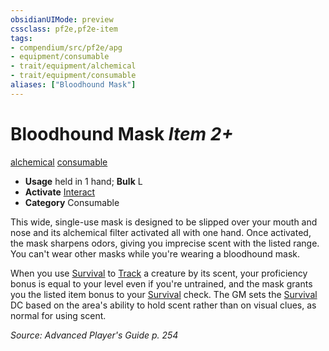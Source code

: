 ```yaml
---
obsidianUIMode: preview
cssclass: pf2e,pf2e-item
tags:
- compendium/src/pf2e/apg
- equipment/consumable
- trait/equipment/alchemical
- trait/equipment/consumable
aliases: ["Bloodhound Mask"]
---
```

# Bloodhound Mask *Item 2+*  
[alchemical](alchemical.md)  [consumable](consumable.md)  

- **Usage** held in 1 hand; **Bulk** L
- **Activate** [Interact](interact.md)
- **Category** Consumable

This wide, single-use mask is designed to be slipped over your mouth and nose and its alchemical filter activated all with one hand. Once activated, the mask sharpens odors, giving you imprecise scent with the listed range. You can't wear other masks while you're wearing a bloodhound mask.

When you use [Survival](../../skills.md#Survival) to [Track](track.md) a creature by its scent, your proficiency bonus is equal to your level even if you're untrained, and the mask grants you the listed item bonus to your [Survival](../../skills.md#Survival) check. The GM sets the [Survival](../../skills.md#Survival) DC based on the area's ability to hold scent rather than on visual clues, as normal for using scent.

*Source: Advanced Player's Guide p. 254*